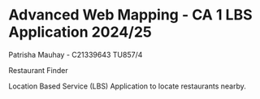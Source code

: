 # Advanced Web Mapping - CA 1 LBS Application 2024/25
Patrisha Mauhay - C21339643 
TU857/4

Restaurant Finder

Location Based Service (LBS) Application to locate restaurants nearby.
